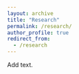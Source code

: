 ```yaml
---
layout: archive
title: "Research"
permalink: /research/
author_profile: true
redirect_from:
  - /research
---
```


Add text.
